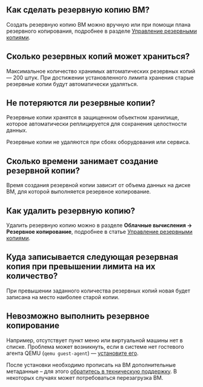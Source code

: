 ## Как сделать резервную копию ВМ?

Создать резервную копию ВМ можно вручную или при помощи плана резервного копирования, подробнее в разделе [Управление резервными копиями](../../instructions/vm-backup/).

## Сколько резервных копий может храниться?

Максимальное количество хранимых автоматических резервных копий — 200 штук. При достижении установленного лимита хранения старые резервные копии будут автоматически удаляться.

## Не потеряются ли резервные копии?

Резервные копии хранятся в защищенном объектном хранилище, которое автоматически реплицируется для сохранения целостности данных.

Резервные копии не удаляются при сбоях оборудования или сервиса.

## Сколько времени занимает создание резервной копии?

Время создания резервной копии зависит от объема данных на диске ВМ, для которой выполняется резервное копирование.

## Как удалить резервную копию?

Удалить резервную копию можно в разделе **Облачные вычисления → Резервное копирование**, подробнее в статье [Управление резервными копиями](../../instructions/vm-backup/vm-backup-manage#udalenie-rezervnyh-kopiy).

## Куда записывается следующая резервная копия при превышении лимита на их количество?

При превышении заданного количества резервных копий новая будет записана на место наиболее старой копии.

## Невозможно выполнить резервное копирование

Например, отсутствует пункт меню или виртуальной машины нет в списке. Проблема может возникнуть, если в системе нет гостевого агента QEMU (`qemu guest-agent`) — [установите его](https://pve.proxmox.com/wiki/Qemu-guest-agent).

После установки необходимо прописать на ВМ дополнительные метаданные – для этого [обратитесь в техническую поддержку](/ru/contacts). В некоторых случаях может потребоваться перезагрузка ВМ.

